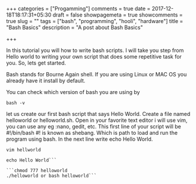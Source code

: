 +++
categories = ["Progamming"]
comments = true
date = 2017-12-18T18:17:31+05:30 
draft = false
showpagemeta = true
showcomments = true
slug = ""
tags = ["bash", "programming", "hooli", "hardware"]
title = "Bash Basics"
description = "A post about Bash Basics"

+++

In this tutorial you will how to write bash scripts. I will take you step from Hello world to writing your own script that does some repetitive task for you. So, lets get started.

Bash stands for Bourne Again shell. If you are using Linux or MAC OS you already have it install by default.

You can check which version of bash you are using by 

```bash -v```

let us create our first bash script that says Hello World. Create a file named helloworld or helloworld.sh. Open in your favorite text editor i will use vim, you can use any eg :nano, gedit, etc.
This first line of your script will be #!/bin/bash #! is known as shebang. Which is path to load and run the program using bash. In the next line write echo Hello World.

```vim hellworld```

```#!/bin/bash
echo Hello World```
 
```chmod 777 helloworld
./helloworld or bash helloworld```
